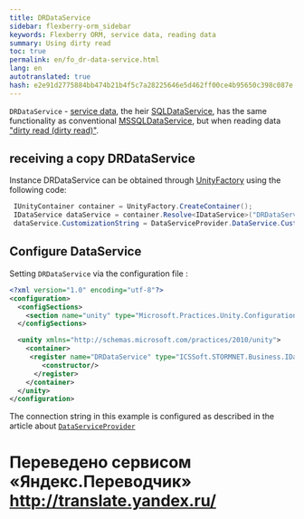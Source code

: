 ```yaml
--- 
title: DRDataService 
sidebar: flexberry-orm_sidebar 
keywords: Flexberry ORM, service data, reading data 
summary: Using dirty read 
toc: true 
permalink: en/fo_dr-data-service.html 
lang: en 
autotranslated: true 
hash: e2e91d2775884bb474b21b4f5c7a28225646e5d462ff00ce4b95650c398c087e 
--- 
```


`DRDataService` - [service data](fo_data-service.html), the heir [SQLDataService](fo_sql-data-service.html), has the same functionality as conventional [MSSQLDataService](fo_mssql-data-service.html), but when reading data ["dirty read (dirty read)"](http://msdn.microsoft.com/ru-ru/library/ms173763.aspx). 

## receiving a copy DRDataService 

Instance DRDataService can be obtained through [UnityFactory](fo_unity-factory.html) using the following code: 

```csharp
 IUnityContainer container = UnityFactory.CreateContainer();
 IDataService dataService = container.Resolve<IDataService>("DRDataService");
 dataService.CustomizationString = DataServiceProvider.DataService.CustomizationString;
``` 

## Configure DataService 

Setting `DRDataService` via the configuration file : 

```xml
<?xml version="1.0" encoding="utf-8"?>
<configuration>
  <configSections>
    <section name="unity" type="Microsoft.Practices.Unity.Configuration.UnityConfigurationSection, Microsoft.Practices.Unity.Configuration"/>
  </configSections>

  <unity xmlns="http://schemas.microsoft.com/practices/2010/unity">
    <container>
     <register name="DRDataService" type="ICSSoft.STORMNET.Business.IDataService, ICSSoft.STORMNET.Business" mapTo="ICSSoft.STORMNET.Business.DRDataService, ICSSoft.STORMNET.Business.DRDataService">
        <constructor/>
      </register>
    </container>
  </unity>
</configuration>
``` 

The connection string in this example is configured as described in the article about [`DataServiceProvider`](fo_ds-provider.html) 



 # Переведено сервисом «Яндекс.Переводчик» http://translate.yandex.ru/